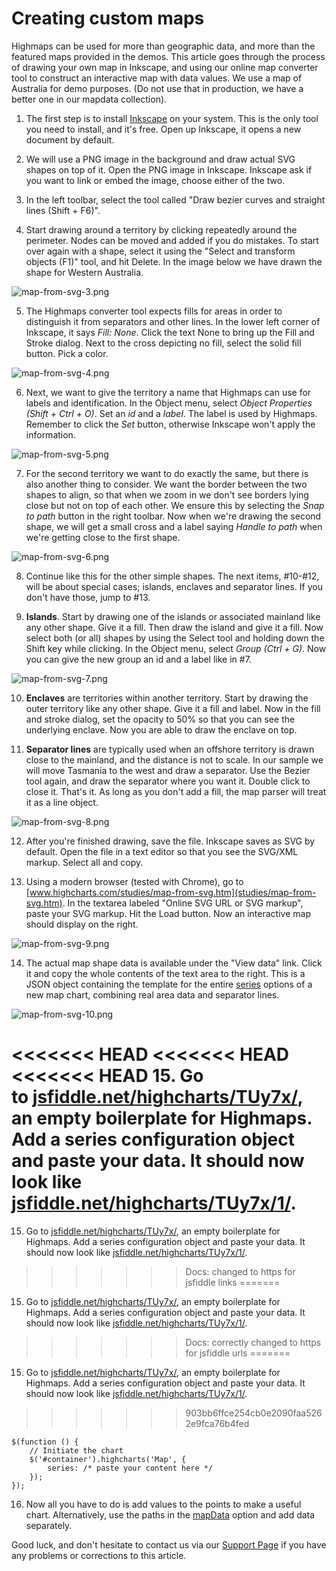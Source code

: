 Creating custom maps 
===

Highmaps can be used for more than geographic data, and more than the featured maps provided in the demos. This article goes through the process of drawing your own map in Inkscape, and using our online map converter tool to construct an interactive map with data values. We use a map of Australia for demo purposes. (Do not use that in production, we have a better one in our mapdata collection).

1. The first step is to install [Inkscape](https://www.inkscape.org/en/) on your system. This is the only tool you need to install, and it's free. Open up Inkscape, it opens a new document by default.

2. We will use a PNG image in the background and draw actual SVG shapes on top of it. Open the PNG image in Inkscape. Inkscape ask if you want to link or embed the image, choose either of the two.

3. In the left toolbar, select the tool called "Draw bezier curves and straight lines (Shift + F6)".

4. Start drawing around a territory by clicking repeatedly around the perimeter. Nodes can be moved and added if you do mistakes. To start over again with a shape, select it using the "Select and transform objects (F1)" tool, and hit Delete. In the image below we have drawn the shape for Western Australia.

![map-from-svg-3.png](map-from-svg-3.png)

5. The Highmaps converter tool expects fills for areas in order to distinguish it from separators and other lines. In the lower left corner of Inkscape, it says _Fill: None_. Click the text None to bring up the Fill and Stroke dialog. Next to the cross depicting no fill, select the solid fill button. Pick a color.

![map-from-svg-4.png](map-from-svg-4.png)

6. Next, we want to give the territory a name that Highmaps can use for labels and identification. In the Object menu, select _Object Properties (Shift + Ctrl + O)_. Set an _id_ and a _label_. The label is used by Highmaps. Remember to click the _Set_ button, otherwise Inkscape won't apply the information.

![map-from-svg-5.png](map-from-svg-5.png)

7. For the second territory we want to do exactly the same, but there is also another thing to consider. We want the border between the two shapes to align, so that when we zoom in we don't see borders lying close but not on top of each other. We ensure this by selecting the _Snap to path_ button in the right toolbar. Now when we're drawing the second shape, we will get a small cross and a label saying _Handle to path_ when we're getting close to the first shape.

![map-from-svg-6.png](map-from-svg-6.png)

8. Continue like this for the other simple shapes. The next items, #10-#12, will be about special cases; islands, enclaves and separator lines. If you don't have those, jump to #13.

9. **Islands**. Start by drawing one of the islands or associated mainland like any other shape. Give it a fill. Then draw the island and give it a fill. Now select both (or all) shapes by using the Select tool and holding down the Shift key while clicking. In the Object menu, select _Group (Ctrl + G)_. Now you can give the new group an id and a label like in #7.

![map-from-svg-7.png](map-from-svg-7.png)

10. **Enclaves** are territories within another territory. Start by drawing the outer territory like any other shape. Give it a fill and label. Now in the fill and stroke dialog, set the opacity to 50% so that you can see the underlying enclave. Now you are able to draw the enclave on top.

11. **Separator lines** are typically used when an offshore territory is drawn close to the mainland, and the distance is not to scale. In our sample we will move Tasmania to the west and draw a separator. Use the Bezier tool again, and draw the separator where you want it. Double click to close it. That's it. As long as you don't add a fill, the map parser will treat it as a line object.

![map-from-svg-8.png](map-from-svg-8.png)

12. After you're finished drawing, save the file. Inkscape saves as SVG by default. Open the file in a text editor so that you see the SVG/XML markup. Select all and copy. 

13. Using a modern browser (tested with Chrome), go to [www.highcharts.com/studies/map-from-svg.htm](studies/map-from-svg.htm). In the textarea labeled "Online SVG URL or SVG markup", paste your SVG markup. Hit the Load button. Now an interactive map should display on the right.

![map-from-svg-9.png](map-from-svg-9.png)

14. The actual map shape data is available under the "View data" link. Click it and copy the whole contents of the text area to the right. This is a JSON object containing the template for the entire [series](https://api.highcharts.com/highmaps/series) options of a new map chart, combining real area data and separator lines.

![map-from-svg-10.png](map-from-svg-10.png)

<<<<<<< HEAD
<<<<<<< HEAD
<<<<<<< HEAD
15. Go to [jsfiddle.net/highcharts/TUy7x/](https://jsfiddle.net/highcharts/TUy7x/), an empty boilerplate for Highmaps. Add a series configuration object and paste your data. It should now look like [jsfiddle.net/highcharts/TUy7x/1/](https://jsfiddle.net/highcharts/TUy7x/1/).
=======
15. Go to [jsfiddle.net/highcharts/TUy7x/](https://jsfiddlefiddle.net/highcharts/TUy7x/), an empty boilerplate for Highmaps. Add a series configuration object and paste your data. It should now look like [jsfiddle.net/highcharts/TUy7x/1/](https://jsfiddlefiddle.net/highcharts/TUy7x/1/).
>>>>>>> Docs: changed to https for jsfiddle links
=======
15. Go to [jsfiddle.net/highcharts/TUy7x/](https://jsfiddle.net/highcharts/TUy7x/), an empty boilerplate for Highmaps. Add a series configuration object and paste your data. It should now look like [jsfiddle.net/highcharts/TUy7x/1/](https://jsfiddle.net/highcharts/TUy7x/1/).
>>>>>>> Docs: correctly changed to https for jsfiddle urls
=======
15. Go to [jsfiddle.net/highcharts/TUy7x/](https://jsfiddle.net/highcharts/TUy7x/), an empty boilerplate for Highmaps. Add a series configuration object and paste your data. It should now look like [jsfiddle.net/highcharts/TUy7x/1/](https://jsfiddle.net/highcharts/TUy7x/1/).
>>>>>>> 903bb6ffce254cb0e2090faa5262e9fca76b4fed

    
    $(function () {
        // Initiate the chart
        $('#container').highcharts('Map', {
            series: /* paste your content here */
        });
    });

16. Now all you have to do is add values to the points to make a useful chart. Alternatively, use the paths in the [mapData](https://api.highcharts.com/highmaps/series<map>.mapData) option and add data separately.

Good luck, and don't hesitate to contact us via our [Support Page](support) if you have any problems or corrections to this article.
